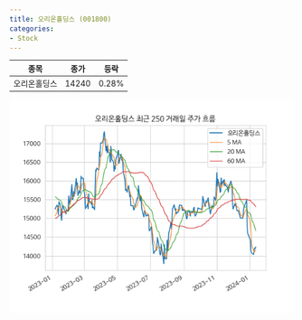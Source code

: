 ```yaml
---
title: 오리온홀딩스 (001800)
categories:
- Stock
---
```


|종목|종가|등락|
|----|----|----|
|오리온홀딩스|14240|0.28%|

<!-- more -->

![001800](/assets/images/stock/001800.png)